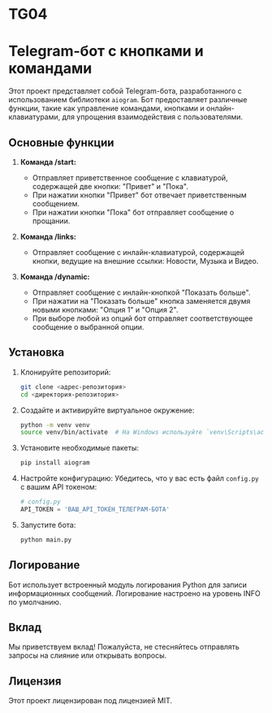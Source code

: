 # TG04
 
# Telegram-бот с кнопками и командами

Этот проект представляет собой Telegram-бота, разработанного с использованием библиотеки `aiogram`. Бот предоставляет различные функции, такие как управление командами, кнопками и онлайн-клавиатурами, для упрощения взаимодействия с пользователями.

## Основные функции

1. **Команда /start:**
   - Отправляет приветственное сообщение с клавиатурой, содержащей две кнопки: "Привет" и "Пока".
   - При нажатии кнопки "Привет" бот отвечает приветственным сообщением.
   - При нажатии кнопки "Пока" бот отправляет сообщение о прощании.

2. **Команда /links:**
   - Отправляет сообщение с инлайн-клавиатурой, содержащей кнопки, ведущие на внешние ссылки: Новости, Музыка и Видео.

3. **Команда /dynamic:**
   - Отправляет сообщение с инлайн-кнопкой "Показать больше".
   - При нажатии на "Показать больше" кнопка заменяется двумя новыми кнопками: "Опция 1" и "Опция 2".
   - При выборе любой из опций бот отправляет соответствующее сообщение о выбранной опции.

## Установка

1. Клонируйте репозиторий:
   ```bash
   git clone <адрес-репозитория>
   cd <директория-репозитория>
   ```

2. Создайте и активируйте виртуальное окружение:
   ```bash
   python -m venv venv
   source venv/bin/activate  # На Windows используйте `venv\Scripts\activate`
   ```

3. Установите необходимые пакеты:
   ```bash
   pip install aiogram
   ```

4. Настройте конфигурацию:
   Убедитесь, что у вас есть файл `config.py` с вашим API токеном:
   ```python
   # config.py
   API_TOKEN = 'ВАШ_API_ТОКЕН_ТЕЛЕГРАМ-БОТА'
   ```

5. Запустите бота:
   ```bash
   python main.py
   ```

## Логирование

Бот использует встроенный модуль логирования Python для записи информационных сообщений. Логирование настроено на уровень INFO по умолчанию.

## Вклад

Мы приветствуем вклад! Пожалуйста, не стесняйтесь отправлять запросы на слияние или открывать вопросы.

## Лицензия

Этот проект лицензирован под лицензией MIT.
